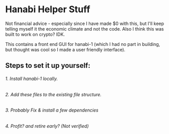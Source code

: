# Hanabi Helper Stuff

Not financial advice - especially since I have made $0 with this, but I'll keep telling myself it the economic climate and not the code. Also I think this was built to work on crypto? IDK.

This contains a front end GUI for hanabi-1 (which I had no part in building, but thought was cool so I made a user friendly interface).

## Steps to set it up yourself:
  ###### 1. Install hanabi-1 locally.
  ###### 2. Add these files to the existing file structure.
  ###### 3. Probably Fix & install a few dependencies
  ###### 4. Profit? and retire early? (Not verified)
